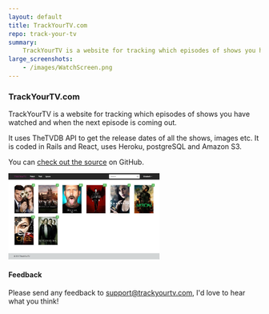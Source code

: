 ```yaml
---
layout: default
title: TrackYourTV.com
repo: track-your-tv
summary:
    TrackYourTV is a website for tracking which episodes of shows you have watched and when the next episode is coming out. It uses TheTVDB API to get the release dates of all the shows, images etc. It is coded in Rails and React, uses Heroku, postgreSQL and Amazon S3.
large_screenshots:
    - /images/WatchScreen.png
---
```


### TrackYourTV.com

TrackYourTV is a website for tracking which episodes of shows you have watched and when the next episode is coming out.

It uses TheTVDB API to get the release dates of all the shows, images etc. It is coded in Rails and React, uses Heroku, postgreSQL and Amazon S3.

You can [check out the source](https://github.com/sephine/track-your-tv) on GitHub.

<img class="screenshot" src="/images/WatchScreen.png" alt="Screenshot" style="width: 60%;">

#### Feedback

Please send any feedback to <support@trackyourtv.com>, I'd love to hear what you think!
